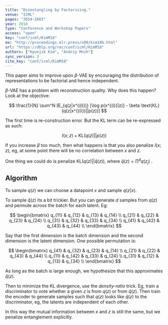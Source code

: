 ```yaml
---
title: "Disentangling by Factorising."
venue: "ICML"
pages: "2654-2663"
year: 2018
type: "Conference and Workshop Papers"
access: "open"
key: "conf/icml/KimM18"
ee: "http://proceedings.mlr.press/v80/kim18b.html"
url: "https://dblp.org/rec/conf/icml/KimM18"
authors: ["Hyunjik Kim", "Andriy Mnih"]
sync_version: 3
cite_key: "conf/icml/KimM18"
---
```

This paper aims to improve upon $\beta$-VAE by encouraging the distribution of representations to be factorial and hence independent.

$\beta$-VAE has a problem with reconstruction quality. Why does this happen? Look at the objective:

$$
\frac{1}{N} \sum^N [E_{q(z|x^{(i)})} [\log p(x^{(i)}|z)] - \beta \text{KL}(q(z|x^{(i)})||p(z))]
$$

The first time is re-construction error. But the KL term can be re-expressed as such:

$$
I(x;z) + \text{KL}(q(z)||p(z))
$$

If you increase $\beta$ too much, then what happens is that you also penalize $I(x;z)$, eg, at some point there will be no correlation between $x$ and $z$.

One thing we could do is penalize $\text{KL}(q(z)||\bar{q}(z))$, where $\bar{q}(z) = \prod^d q(z_j)$ .

## Algorithm

To sample $q(z)$ we can choose a datapoint $x$ and sample $q(z|x)$.

To sample $\bar{q}(z)$ its a bit trickier. But you can generate $d$ samples from $q(z)$ and permute across the batch for each latent. Eg:

$$
\begin{bmatrix}
q_{11} & q_{12} & q_{13} & q_{14} \\
q_{21} & q_{22} & q_{23} & q_{24} \\
q_{31} & q_{32} & q_{33} & q_{34} \\
q_{41} & q_{42} & q_{43} & q_{44} \\
\end{bmatrix}
$$

Say that the first dimension is the batch dimension and the second dimension is the latent dimension. One possible permutation is:

$$
\begin{bmatrix}
q_{41} & q_{32} & q_{23} & q_{14} \\
q_{21} & q_{22} & q_{43} & q_{44} \\
q_{11} & q_{42} & q_{33} & q_{24} \\
q_{31} & q_{12} & q_{13} & q_{34} \\
\end{bmatrix}
$$

As long as the batch is large enough, we hypothesize that this approximates $\bar{q}(z)$.

Then to minimize the KL divergence, use the *density-ratio* trick. Eg, train a discriminator to vote whether a given $z$ is from $q(z)$ or from $\bar{q}(z)$. Then train the encoder to generate samples such that $q(z)$ looks like $\bar{q}(z)$ to the discriminator, eg, the latents are independent of each other.

In this way the mutual information between $x$ and $z$ is still the same, but we penalize entanglement explicitly.